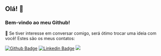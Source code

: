 ## Olá! 👋
### Bem-vindo ao meu Github! 

<p align="left"> 🤝 Se tiver interesse em conversar comigo, será ótimo trocar uma ideia com você! Estes são os meus contatos: </p>

[![Github Badge](https://img.shields.io/badge/-Github-000?style=flat-square&logo=Github&logoColor=white&link=https://github.com/LaomaNogueira)](https://github.com/LaomaNogueira)
[![Linkedin Badge](https://img.shields.io/badge/-LinkedIn-blue?style=flat-square&logo=Linkedin&logoColor=white&link=https://www.linkedin.com/in/laoma-nogueira/)](https://www.linkedin.com/in/laoma-nogueira/)
<a href="mailto:laomanogueira@gmail.com" alt="gmail" target="_blank">
<img src="https://img.shields.io/badge/-Gmail-FF0000?style=flat-square&labelColor=FF0000&logo=gmail&logoColor=white&link=mailto:laomanogueira@gmail.com" />
</a>


<!--
**LaomaNogueira/LaomaNogueira** is a ✨ _special_ ✨ repository because its `README.md` (this file) appears on your GitHub profile.

Here are some ideas to get you started:

- 🔭 I’m currently working on ...
- 🌱 I’m currently learning ...
- 👯 I’m looking to collaborate on ...
- 🤔 I’m looking for help with ...
- 💬 Ask me about ...
- 📫 How to reach me: ...
- 😄 Pronouns: ...
- ⚡ Fun fact: ...
-->
